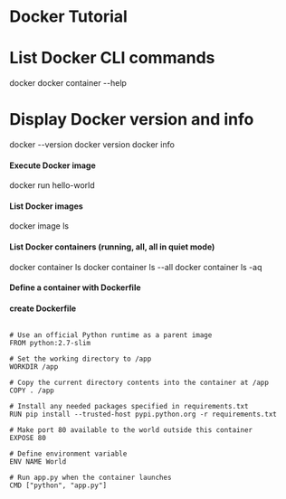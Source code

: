 Docker Tutorial
=============

# List Docker CLI commands
docker
docker container --help

# Display Docker version and info
docker --version
docker version
docker info

#### Execute Docker image
docker run hello-world

#### List Docker images
docker image ls

#### List Docker containers (running, all, all in quiet mode)
docker container ls
docker container ls --all
docker container ls -aq

#### Define a container with Dockerfile
#### create Dockerfile
<pre><code>
# Use an official Python runtime as a parent image
FROM python:2.7-slim

# Set the working directory to /app
WORKDIR /app

# Copy the current directory contents into the container at /app
COPY . /app

# Install any needed packages specified in requirements.txt
RUN pip install --trusted-host pypi.python.org -r requirements.txt

# Make port 80 available to the world outside this container
EXPOSE 80

# Define environment variable
ENV NAME World

# Run app.py when the container launches
CMD ["python", "app.py"]
</code></pre>
